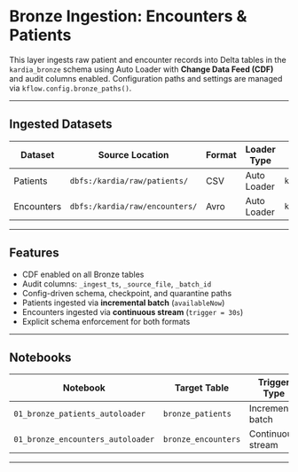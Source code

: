 # Bronze Ingestion: Encounters & Patients

This layer ingests raw patient and encounter records into Delta tables in the `kardia_bronze` schema using Auto Loader with **Change Data Feed (CDF)** and audit columns enabled. Configuration paths and settings are managed via `kflow.config.bronze_paths()`.

---

## Ingested Datasets

| Dataset    | Source Location                    | Format | Loader Type     | Bronze Table                      |
|------------|-------------------------------------|--------|------------------|-----------------------------------|
| Patients   | `dbfs:/kardia/raw/patients/`       | CSV    | Auto Loader      | `kardia_bronze.bronze_patients`   |
| Encounters | `dbfs:/kardia/raw/encounters/`     | Avro   | Auto Loader      | `kardia_bronze.bronze_encounters` |

---

## Features

- CDF enabled on all Bronze tables  
- Audit columns: `_ingest_ts`, `_source_file`, `_batch_id`  
- Config-driven schema, checkpoint, and quarantine paths  
- Patients ingested via **incremental batch** (`availableNow`)  
- Encounters ingested via **continuous stream** (`trigger = 30s`)  
- Explicit schema enforcement for both formats

---

## Notebooks

| Notebook                          | Target Table                      | Trigger Type     |
|----------------------------------|-----------------------------------|------------------|
| `01_bronze_patients_autoloader`  | `bronze_patients`                 | Incremental batch |
| `01_bronze_encounters_autoloader`| `bronze_encounters`               | Continuous stream |

---